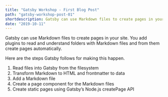 ```yaml
---
title: "Gatsby Workshop - First Blog Post"
path: "gatsby-workshop-post-01"
shortdescription: Gatsby can use Markdown files to create pages in your site. You add plugins to read and understand folders with Markdown files and from them create pages automatically.
date: "2019-10-11"
---
```


Gatsby can use Markdown files to create pages in your site. You add plugins to read and understand folders with Markdown files and from them create pages automatically.

Here are the steps Gatsby follows for making this happen.

1. Read files into Gatsby from the filesystem
2. Transform Markdown to HTML and frontmatter to data
3. Add a Markdown file
4. Create a page component for the Markdown files
5. Create static pages using Gatsby’s Node.js createPage API
